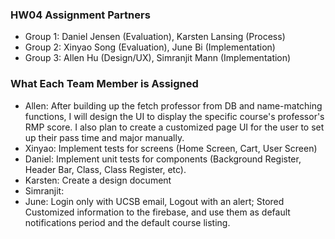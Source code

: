 ### HW04 Assignment Partners

- Group 1: Daniel Jensen (Evaluation), Karsten Lansing (Process)
- Group 2: Xinyao Song (Evaluation), June Bi (Implementation)
- Group 3: Allen Hu (Design/UX), Simranjit Mann (Implementation)

### What Each Team Member is Assigned 

- Allen: After building up the fetch professor from DB and name-matching functions, I will design the UI to display the specific course's professor's RMP score. I also plan to create a customized page UI for the user to set up their pass time and major manually.
- Xinyao: Implement tests for screens (Home Screen, Cart, User Screen)  
- Daniel: Implement unit tests for components (Background Register, Header Bar, Class, Class Register, etc). 
- Karsten: Create a design document
- Simranjit:
- June: Login only with UCSB email, Logout with an alert; Stored Customized information to the firebase, and use them as default notifications period and the default course listing.

